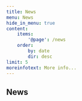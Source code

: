 ```yaml
---
title: News
menu: News
hide_in_menu: true
content:
    items:
        '@page': /news
    order:
        by: date
        dir: desc
limit: 5
moreinfotext: More info...
---
```


## News
